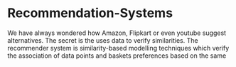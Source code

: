 # Recommendation-Systems
We have always wondered how Amazon, Flipkart or even youtube suggest alternatives. The secret is the uses data to verify similarities. The recommender system is similarity-based modelling techniques which verify the association of data points and baskets preferences based on the same
